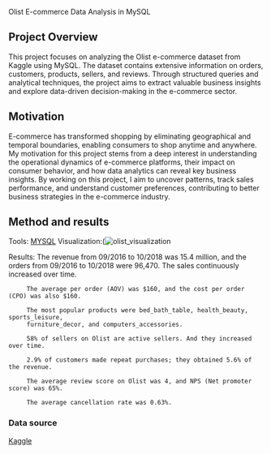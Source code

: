 Olist E-commerce Data Analysis in MySQL

## Project Overview

This project focuses on analyzing the Olist e-commerce dataset from Kaggle using MySQL. The dataset contains extensive information on orders, customers, products, sellers, and reviews. Through structured queries and analytical techniques, the project aims to extract valuable business insights and explore data-driven decision-making in the e-commerce sector.

## Motivation
E-commerce has transformed shopping by eliminating geographical and temporal boundaries, enabling consumers to shop anytime and anywhere. My motivation for this project stems from a deep interest in understanding the operational dynamics of e-commerce platforms, their impact on consumer behavior, and how data analytics can reveal key business insights. By working on this project, I aim to uncover patterns, track sales performance, and understand customer preferences, contributing to better business strategies in the e-commerce industry.


## Method and results
Tools: [MYSQL](https://github.com/abhi62079/Olist-E-commerce-data-analysis-in-MySQL)
Visualization:(![olist_visualization](https://github.com/user-attachments/assets/dbc537ed-ff00-447d-80cc-b2f96901afdc)


Results:
         The revenue from 09/2016 to 10/2018 was 15.4 million, and the orders from 09/2016 to 10/2018 were 96,470.
         The sales continuously increased over time.
         
         The average per order (AOV) was $160, and the cost per order (CPO) was also $160.
         
         The most popular products were bed_bath_table, health_beauty, sports_leisure, 
         furniture_decor, and computers_accessories.
         
         58% of sellers on Olist are active sellers. And they increased over time.
         
         2.9% of customers made repeat purchases; they obtained 5.6% of the revenue.
         
         The average review score on Olist was 4, and NPS (Net promoter score) was 65%.
         
         The average cancellation rate was 0.63%.
                                                                                      

### Data source
[Kaggle](https://www.kaggle.com/datasets/olistbr/brazilian-ecommerce)
